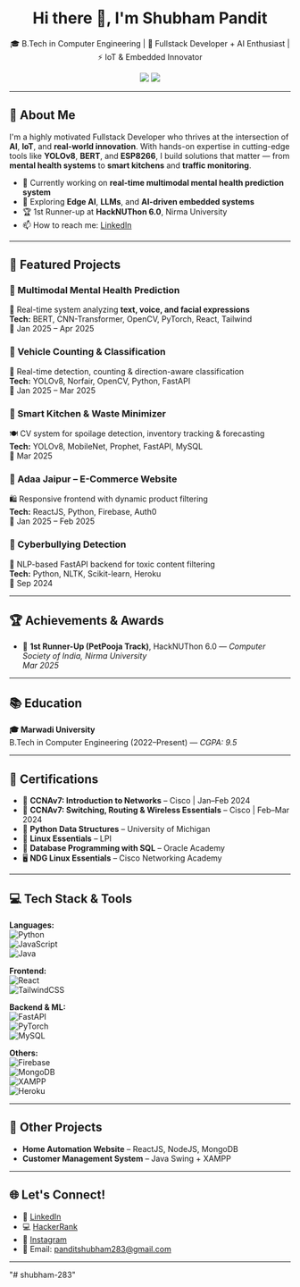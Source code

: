 <h1 align="center">Hi there 👋, I'm Shubham Pandit</h1>

<p align="center">
  🎓 B.Tech in Computer Engineering | 🧠 Fullstack Developer + AI Enthusiast | ⚡ IoT & Embedded Innovator  
</p>

<p align="center">
  <a href="https://linkedin.com/in/shubham-pandit-a53a64269" target="_blank"><img src="https://img.shields.io/badge/LinkedIn-blue?logo=linkedin&style=flat&logoColor=white" /></a>
  <a href="https://www.hackerrank.com/profile/shubham283" target="_blank"><img src="https://img.shields.io/badge/HackerRank-2EC866?logo=hackerrank&logoColor=white" /></a>
</p>

---

## 🚀 About Me
I'm a highly motivated Fullstack Developer who thrives at the intersection of **AI**, **IoT**, and **real-world innovation**. With hands-on expertise in cutting-edge tools like **YOLOv8**, **BERT**, and **ESP8266**, I build solutions that matter — from **mental health systems** to **smart kitchens** and **traffic monitoring**.

- 🔭 Currently working on **real-time multimodal mental health prediction system**
- 🌱 Exploring **Edge AI**, **LLMs**, and **AI-driven embedded systems**
- 🏆 1st Runner-up at **HackNUThon 6.0**, Nirma University
- 📫 How to reach me: [LinkedIn](https://linkedin.com/in/shubham-pandit-a53a64269)

---

## 💼 Featured Projects

### 🔹 Multimodal Mental Health Prediction  
🧠 Real-time system analyzing **text, voice, and facial expressions**  
**Tech:** BERT, CNN-Transformer, OpenCV, PyTorch, React, Tailwind  
📅 Jan 2025 – Apr 2025

### 🔹 Vehicle Counting & Classification  
🚗 Real-time detection, counting & direction-aware classification  
**Tech:** YOLOv8, Norfair, OpenCV, Python, FastAPI  
📅 Jan 2025 – Mar 2025

### 🔹 Smart Kitchen & Waste Minimizer  
🍽️ CV system for spoilage detection, inventory tracking & forecasting  
**Tech:** YOLOv8, MobileNet, Prophet, FastAPI, MySQL  
📅 Mar 2025

### 🔹 Adaa Jaipur – E-Commerce Website  
🛍️ Responsive frontend with dynamic product filtering  
**Tech:** ReactJS, Python, Firebase, Auth0  
📅 Jan 2025 – Feb 2025

### 🔹 Cyberbullying Detection  
🧩 NLP-based FastAPI backend for toxic content filtering  
**Tech:** Python, NLTK, Scikit-learn, Heroku  
📅 Sep 2024

---

## 🏆 Achievements & Awards

- 🥈 **1st Runner-Up (PetPooja Track)**, HackNUThon 6.0 — *Computer Society of India, Nirma University*  
  *Mar 2025*

---

## 📚 Education

**🎓 Marwadi University**  
B.Tech in Computer Engineering (2022–Present) — *CGPA: 9.5*

---

## 📜 Certifications

- 🧠 **CCNAv7: Introduction to Networks** – Cisco | Jan–Feb 2024  
- 🧠 **CCNAv7: Switching, Routing & Wireless Essentials** – Cisco | Feb–Mar 2024  
- 🐍 **Python Data Structures** – University of Michigan  
- 🐧 **Linux Essentials** – LPI  
- 💾 **Database Programming with SQL** – Oracle Academy  
- 🖥️ **NDG Linux Essentials** – Cisco Networking Academy  

---

## 💻 Tech Stack & Tools

**Languages:**  
![Python](https://img.shields.io/badge/Python-3776AB?style=flat&logo=python&logoColor=white)  
![JavaScript](https://img.shields.io/badge/JavaScript-F7DF1E?style=flat&logo=javascript&logoColor=black)  
![Java](https://img.shields.io/badge/Java-ED8B00?style=flat&logo=java&logoColor=white)

**Frontend:**  
![React](https://img.shields.io/badge/React-20232A?style=flat&logo=react&logoColor=61DAFB)  
![TailwindCSS](https://img.shields.io/badge/TailwindCSS-38B2AC?style=flat&logo=tailwind-css&logoColor=white)

**Backend & ML:**  
![FastAPI](https://img.shields.io/badge/FastAPI-009688?style=flat&logo=fastapi&logoColor=white)  
![PyTorch](https://img.shields.io/badge/PyTorch-EE4C2C?style=flat&logo=pytorch&logoColor=white)  
![MySQL](https://img.shields.io/badge/MySQL-00758F?style=flat&logo=mysql&logoColor=white)

**Others:**  
![Firebase](https://img.shields.io/badge/Firebase-FFCA28?style=flat&logo=firebase&logoColor=black)  
![MongoDB](https://img.shields.io/badge/MongoDB-47A248?style=flat&logo=mongodb&logoColor=white)  
![XAMPP](https://img.shields.io/badge/XAMPP-FB7A24?style=flat&logo=xampp&logoColor=white)  
![Heroku](https://img.shields.io/badge/Heroku-430098?style=flat&logo=heroku&logoColor=white)

---

## 📌 Other Projects

- **Home Automation Website** – ReactJS, NodeJS, MongoDB  
- **Customer Management System** – Java Swing + XAMPP

---

## 🌐 Let's Connect!
- 🔗 [LinkedIn](https://linkedin.com/in/shubham-pandit-a53a64269)
- 💻 [HackerRank](https://www.hackerrank.com/profile/shubham283)
- 📸 [Instagram](https://instagram.com/shubham__283)
- 📧 Email: panditshubham283@gmail.com

---

"# shubham-283" 
